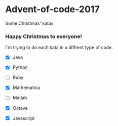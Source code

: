 # Advent-of-code-2017
Some Christmas' katas

### Happy Christmas to everyone!

I'm trying to do each kata in a diffrent type of code.

- [x] Java
- [x] Python
- [ ] Ruby
- [x] Mathematica
- [ ] Matlab
- [x] Octave
- [x] Javascript

